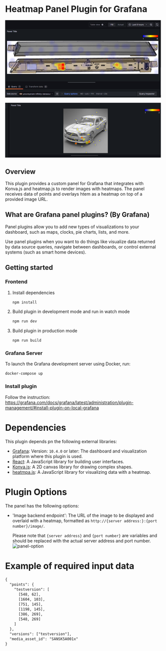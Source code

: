 # Heatmap Panel Plugin for Grafana
![SANSK5A001x](/src/img/SANSK5A001x.png)

![car-dodge](/src/img/car-dodge.png)

## Overview
This plugin provides a custom panel for Grafana that integrates with Konva.js and heatmap.js to render images with heatmaps. The panel receives data of points and overlays htem as a heatmap on top of a provided image URL.

## What are Grafana panel plugins? (By Grafana)

Panel plugins allow you to add new types of visualizations to your dashboard, such as maps, clocks, pie charts, lists, and more.

Use panel plugins when you want to do things like visualize data returned by data source queries, navigate between dashboards, or control external systems (such as smart home devices).


## Getting started  

### Frontend

1. Install dependencies

   ```bash
   npm install
   ```

2. Build plugin in development mode and run in watch mode

   ```bash
   npm run dev
   ```

3. Build plugin in production mode

   ```bash
   npm run build
   ```

### Grafana Server
To launch the Grafana development server using Docker, run:

```bash
docker-compose up
```

### Install plugin
Follow the instruction: 
https://grafana.com/docs/grafana/latest/administration/plugin-management/#install-plugin-on-local-grafana

<!-- 4. Run the tests (using Jest)

   ```bash
   # Runs the tests and watches for changes, requires git init first
   npm run test

   # Exits after running all the tests
   npm run test:ci
   ```

5. Spin up a Grafana instance and run the plugin inside it (using Docker)

   ```bash
   npm run server
   ```

6. Run the E2E tests (using Cypress)

   ```bash
   # Spins up a Grafana instance first that we tests against
   npm run server

   # Starts the tests
   npm run e2e
   ```

7. Run the linter

   ```bash
   npm run lint

   # or

   npm run lint:fix
   ``` -->

# Dependencies
This plugin depends pn the following external libraries:

- [Grafana](https://grafana.com/): Version: `10.4.0` or later: The dashboard and visualization platform where this plugin is used. 
- [React](https://react.dev/):
A JavaScript library for building user interfaces.
- [Konva.js](https://konvajs.org/index.html):
A 2D canvas library for drawing complex shapes.
- [heatmpa.js](https://www.patrick-wied.at/static/heatmapjs/):
A JavaScript library for visualizing data with a heatmap.

# Plugin Options
The panel has the following options:
- 'Image backend endpoint': The URL of the image to be displayed and overlaid with a heatmap, formatted as `http://{server address:}:{port number}/image/`.
   
   Please note that `{server address}` and `{port number}` are variables and should be replaced with the actual server address and port number.
   ![panel-option](/src/img/panel-option.png)   


# Example of required input data
```
{
  "points": {
    "testversion": [
      [548, 62],
      [1604, 103],
      [751, 145],
      [1198, 145],
      [386, 269],
      [548, 269]
    ]
  },
  "versions": ["testversion"],
  "media_asset_id": "SANSK5A001x"
}

```


<!-- 
# Distributing your plugin

When distributing a Grafana plugin either within the community or privately the plugin must be signed so the Grafana application can verify its authenticity. This can be done with the `@grafana/sign-plugin` package.

_Note: It's not necessary to sign a plugin during development. The docker development environment that is scaffolded with `@grafana/create-plugin` caters for running the plugin without a signature._

## Initial steps

Before signing a plugin please read the Grafana [plugin publishing and signing criteria](https://grafana.com/legal/plugins/#plugin-publishing-and-signing-criteria) documentation carefully.

`@grafana/create-plugin` has added the necessary commands and workflows to make signing and distributing a plugin via the grafana plugins catalog as straightforward as possible.

Before signing a plugin for the first time please consult the Grafana [plugin signature levels](https://grafana.com/legal/plugins/#what-are-the-different-classifications-of-plugins) documentation to understand the differences between the types of signature level.

1. Create a [Grafana Cloud account](https://grafana.com/signup).
2. Make sure that the first part of the plugin ID matches the slug of your Grafana Cloud account.
   - _You can find the plugin ID in the `plugin.json` file inside your plugin directory. For example, if your account slug is `acmecorp`, you need to prefix the plugin ID with `acmecorp-`._
3. Create a Grafana Cloud API key with the `PluginPublisher` role.
4. Keep a record of this API key as it will be required for signing a plugin

## Signing a plugin

### Using Github actions release workflow

If the plugin is using the github actions supplied with `@grafana/create-plugin` signing a plugin is included out of the box. The [release workflow](./.github/workflows/release.yml) can prepare everything to make submitting your plugin to Grafana as easy as possible. Before being able to sign the plugin however a secret needs adding to the Github repository.

1. Please navigate to "settings > secrets > actions" within your repo to create secrets.
2. Click "New repository secret"
3. Name the secret "GRAFANA_API_KEY"
4. Paste your Grafana Cloud API key in the Secret field
5. Click "Add secret"

#### Push a version tag

To trigger the workflow we need to push a version tag to github. This can be achieved with the following steps:

1. Run `npm version <major|minor|patch>`
2. Run `git push origin main --follow-tags`

## Learn more

Below you can find source code for existing app plugins and other related documentation.

- [Basic panel plugin example](https://github.com/grafana/grafana-plugin-examples/tree/master/examples/panel-basic#readme)
- [`plugin.json` documentation](https://grafana.com/developers/plugin-tools/reference/plugin-json)
- [How to sign a plugin?](https://grafana.com/developers/plugin-tools/publish-a-plugin/sign-a-plugin) -->

